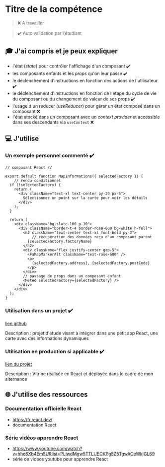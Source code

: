 # Titre de la compétence

> ❌ A travailler

> ✔️ Auto validation par l'étudiant

## 🎓 J'ai compris et je peux expliquer

- l'état (_state_) pour contrôler l'affichage d'un composant ✔️
- les composants enfants et les _props_ qu'on leur passe ✔️
- le déclenchement d'instructions en fonction des actions de l'utilisateur ✔️
- le déclenchement d'instructions en fonction de l'étape du cycle de vie du composant ou du changement de valeur de ses props ✔️
- l'usage d'un reducer (_useReducer_) pour gérer un état composé dans un composant ❌
- l'état stocké dans un composant avec un _context provider_ et accessible dans ses descendants via `useContext` ❌

## 💻 J'utilise

### Un exemple personnel commenté ✔️

```
// composant React //

export default function MapInformations({ selectedFactory }) {
    // rendu conditionnel
  if (!selectedFactory) {
    return (
      <div className="text-xl text-center py-20 px-5">
        Sélectionnez un point sur la carte pour voir les détails
      </div>
    );
  }

  return (
    <div className="bg-slate-100 p-10">
      <div className="border-t-4 border-rose-600 bg-white h-full">
        <h2 className="text-center text-xl font-bold py-2">
            // récupération des données reçu d'un composant parent
          {selectedFactory.factoryName}
        </h2>
        <div className="flex justify-center gap-5">
          <FaMapMarkerAlt className="text-rose-600" />
          <p>
            {selectedFactory.address}, {selectedFactory.postCode}
          </p>
        </div>
        // passage de props dans un composant enfant
        <Meteo selectedFactory={selectedFactory} />
      </div>
    </div>
  );
}
```

### Utilisation dans un projet ✔️

[lien github](https://github.com/096benjaminbenoit/meteo-simplon)

Description : projet d'étude visant à intégrer dans une petit app React, une carte avec des informations dynamiques

### Utilisation en production si applicable ✔️

[lien du projet](https://github.com/096benjaminbenoit/percuson-vitrine)

Description : Vitrine réalisée en React et déployée dans le cadre de mon alternance

## 🌐 J'utilise des ressources

### Documentation officielle React

- https://fr.react.dev/
- documentation React

### Série vidéos apprendre React

- https://www.youtube.com/watch?v=hhe6Xb4Em5U&list=PLjwdMgw5TTLUEOKPg5Z5TgwAOeWkjGL69
- série de vidéos youtube pour apprendre React